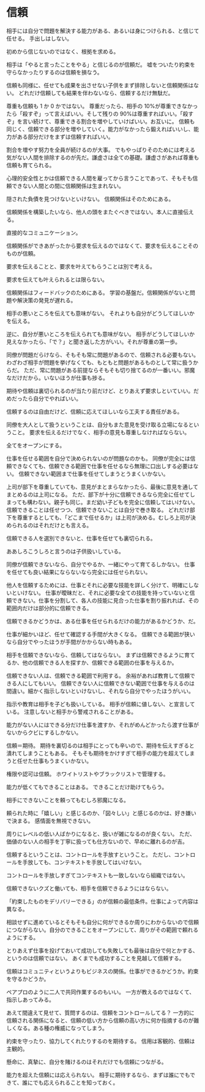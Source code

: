 # 信頼

相手には自分で問題を解決する能力がある、あるいは身につけられる、と信じて任せる。
手出しはしない。

初めから信じないのではなく、根拠を求める。

相手は「やると言ったことをやる」と信じるのが信頼だ。
嘘をついたり約束を守らなかったりするのは信頼を損なう。

信頼も同様に、任せても成果を出させない子供をまず排除しないと信頼関係はない。
どれだけ信頼しても結果を伴わないなら、信頼するだけ無駄だ。

尊重も信頼も 1 か 0 かではない。
尊重だったら、相手の 10%が尊重できなかったら「殺すぞ」って言えばいい。そして残りの 90%は尊重すればいい。「殺すぞ」を言い続けて、尊重できる割合を増やしていけばいい。お互いに。
信頼も同じく、信頼できる部分を増やしていく。能力がなかったら鍛えればいいし、能力がある部分だけをまずは信頼すればいい。

割合を増やす努力を全員が続けるのが大事。
でもやっぱりそのためには考える気がない人間を排除するのが先だ。謙虚さは全ての基礎。謙虚さがあれば尊重も信頼も育てられる。

心理的安全性とかは信頼できる人間を雇ってから言うことであって、そもそも信頼できない人間との間に信頼関係は生まれない。

隠された負債を見つけないといけない。
信頼関係はそのためにある。

信頼関係を構築したいなら、他人の頭をまたぐべきではない。本人に直接伝える。

直接的なコミュニケーション。

信頼関係ができあがったから要求を伝えるのではなくて、要求を伝えることそのものが信頼。

要求を伝えることと、要求を叶えてもらうことは別で考える。

要求を伝えても叶えられるとは限らない。

信頼関係はフィードバックのためにある。
学習の基盤だ。信頼関係がないと問題や解決策の発見が遅れる。

相手の悪いところを伝えても意味がない。
それよりも自分がどうしてほしいかを伝える。

逆に、自分が悪いところを伝えられても意味がない。
相手がどうしてほしいか見えなかったら、「で？」と聞き返した方がいい。それが尊重の第一歩。

同僚が問題だらけなら、そもそも常に問題があるので、信頼される必要もない。
わざわざ相手が問題を挙げなくても、もともと問題があるものとして常に扱うからだ。
ただ、常に問題がある前提ならそもそも切り捨てるのが一番いい。邪魔なだけだから。いないほうが仕事も捗る。

期待や信頼は裏切られるのが当たり前だけど、とりあえず要求しといていい。だめだったら自分でやればいい。

信頼するのは自由だけど、信頼に応えてほしいなら工夫する責任がある。

同僚を大人として扱うということは、自分もまた意見を受け取る立場になるということ。
要求を伝えるだけでなく、相手の意見も尊重しなければならない。

全てをオープンにする。

仕事を任せる範囲を自分で決められないのが問題なのかも。
同僚が完全には信頼できなくても、信頼できる範囲で仕事を任せるなら無理に口出しする必要はない。
信頼できない範囲まで仕事を任せてしまうとうまくいかない。

上司が部下を尊重していても、意見がまとまらなかったら、最後に意見を通してまとめるのは上司になる。
ただ、部下が十分に信頼できるなら完全に任せてしまっても構わない。親子も同じ。まだ幼い子どもを完全に信頼してはいけない。信頼できることは任せつつ、信頼できないことは自分で巻き取る。
どれだけ部下を尊重するとしても、「どこまで任せるか」は上司が決める。むしろ上司が決められるのはそれだけとも言える。

信頼できる人を選別できないと、仕事を任せても裏切られる。

ああしろこうしろと言うのは子供扱いしている。

同僚が信頼できないなら、自分でやるか、一緒にやって育てるしかない。
仕事を任せても良い結果にならないなら完全には任せられない。

他人を信頼するためには、仕事とそれに必要な技能を詳しく分けて、明確にしないといけない。
仕事が曖昧だと、それに必要な全ての技能を持っていないと信頼できない。仕事を分割して、各人の技能に見合った仕事を割り振れれば、その範囲内だけは部分的に信頼できる。

信頼できるかどうかは、ある仕事を任せられるだけの能力があるかどうか、だ。

仕事が細かいほど、任せて確認する手間が大きくなる。
信頼できる範囲が狭いなら自分でやったほうが手間がかからない時もある。

相手を信頼できないなら、信頼してはならない。
まずは信頼できるように育てるか、他の信頼できる人を探すか、信頼できる範囲の仕事を与えるか。

信頼できない人は、信頼できる範囲で利用する。
余裕があれば教育して信頼できる人にしてもいい。
信頼できない人に信頼できない範囲で仕事を与えるのは間違い。細かく指示しないといけないし、それなら自分でやったほうがいい。

指示や教育は相手を子ども扱いしている。
相手が信頼に値しない、と宣言している。
注意しないと相手から警戒されることがある。

能力がない人にはできる分だけ仕事を渡すか、それがめんどかったら渡す仕事がないからクビにするしかない。

信頼＝期待。
期待を裏切るのは相手にとっても辛いので、期待を伝えすぎると潰れてしまうこともある。
そもそも期待をかけすぎて相手の能力を超えてしまうと任せた仕事もうまくいかない。

権限や認可は信頼。
ホワイトリストやブラックリストで管理する。

能力が低くてもできることはある。
できることだけ助けてもらう。

相手にできないことを頼ってもむしろ邪魔になる。

頼られた時に「嬉しい」と感じるのか、「図々しい」と感じるのかは、好き嫌いで決まる。
感情面を無視できない。

周りにレベルの低い人ばかりになると、扱いが雑になるのが良くない。
ただ、価値のない人の相手を丁寧に扱っても仕方ないので、早めに離れるのが吉。

信頼するということは、コントロールを手放すということ。
ただし、コントロールを手放しても、コンテキストを手放してはいけない。

コントロールを手放しすぎてコンテキストも一致しないなら組織ではない。

信頼できないクズと働いても、相手を信頼できるようにはならない。

「約束したものをデリバリーできる」のが信頼の最低条件。仕事によって内容は異なる。

相談せずに進めているとそもそも自分に何ができるか周りにわからないので信頼につながらない。自分のできることをオープンにして、周りがその範囲で頼れるようにする。

とりあえず仕事を投げておいて成功しても失敗しても最後は自分で何とかする、というのは信頼ではない。
あくまでも成功することを見越して信頼する。

信頼はコミュニティというよりもビジネスの関係。仕事ができるかどうか。約束を守るかどうか。

ペアプロのように二人で共同作業するのもいい。
一方が教えるのではなくて、指示しあってみる。

あえて間違えて見せて、質問するのは、信頼をコントロールしてる？
一方的に信頼される関係になると、信頼の低い方から信頼の高い方に何か指摘するのが難しくなる。ある種の権威になってしまう。

約束を守ったり、協力してくれたりするのを期待する。
信用は客観的、信頼は主観的。

懸命に、真摯に、自分を賭けるのはそれだけでも信頼につながる。

能力を超えた信頼には応えられない。
相手に期待するなら、まずは誰にでもできて、誰にでも応えられることを知っておく。
